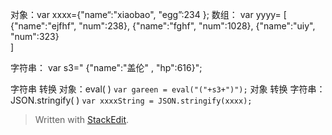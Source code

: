 对象：var xxxx={"name“:"xiaobao", "egg”:234 };
数组：
	var yyyy=
	[
		{"name":"ejfhf", "num":238},
		{"name":"fghf", "num":1028},
		{"name":"uiy", "num":323}		
]

字符串：
	var s3=" {\"name\":\"盖伦\"  , \"hp\":616}";

字符串 转换 对象：eval( )
`var gareen = eval("("+s3+")");`
对象 转换 字符串： JSON.stringify( )
`var xxxxString = JSON.stringify(xxxx);`

> Written with [StackEdit](https://stackedit.io/).
<!--stackedit_data:
eyJoaXN0b3J5IjpbLTExNTk1NTg5ODAsNTQwMjMyNzg0XX0=
-->